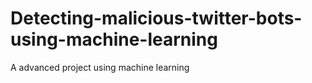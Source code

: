 # Detecting-malicious-twitter-bots-using-machine-learning
A advanced project using machine learning
